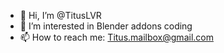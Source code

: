 - 👋 Hi, I’m @TitusLVR
- 👀 I’m interested in Blender addons coding 
- 📫 How to reach me: Titus.mailbox@gmail.com

<!---
TitusLVR/TitusLVR is a ✨ special ✨ repository because its `README.md` (this file) appears on your GitHub profile.
You can click the Preview link to take a look at your changes.
--->
